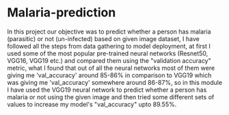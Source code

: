 # Malaria-prediction
In this project our objective was to predict whether a person has malaria (parasitic) or not (un-infected) based on given image dataset, I have followed all the steps from data gathering to model deployment, at first I used some of the most popular pre-trained neural networks (Resnet50, VGG16, VGG19 etc.) and compared them using the "validation accuracy" metric, what I found that out of all the neural networks most of them were giving me 'val_accuracy' around 85-86% in comparison to VGG19 which was giving me 'val_accuracy' somewhere around 86-87%, so in this module I have used the VGG19 neural network to predict whether a person has malaria or not using the given image and then tried some different sets of values to increase my model's "val_accuracy" upto 89.55%.
